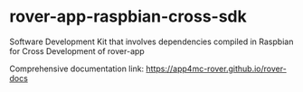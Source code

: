 # rover-app-raspbian-cross-sdk
Software Development Kit that involves dependencies compiled in Raspbian for Cross Development of rover-app

Comprehensive documentation link: https://app4mc-rover.github.io/rover-docs
